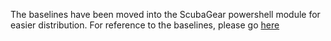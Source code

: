 The baselines have been moved into the ScubaGear powershell module for easier distribution. For reference to the baselines, please go [here](https://github.com/cisagov/ScubaGear/tree/v1.0.0/PowerShell/ScubaGear/baselines)
